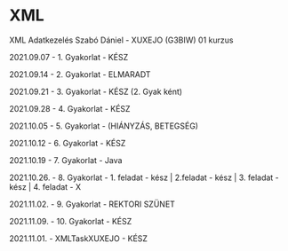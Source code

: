 # XML
XML Adatkezelés
Szabó Dániel - XUXEJO (G3BIW)
01 kurzus

2021.09.07 - 1. Gyakorlat - KÉSZ

2021.09.14 - 2. Gyakorlat - ELMARADT

2021.09.21 - 3. Gyakorlat - KÉSZ (2. Gyak ként)

2021.09.28 - 4. Gyakorlat - KÉSZ

2021.10.05 - 5. Gyakorlat - (HIÁNYZÁS, BETEGSÉG)

2021.10.12 - 6. Gyakorlat - KÉSZ

2021.10.19 - 7. Gyakorlat - Java

2021.10.26. - 8. Gyakorlat - 1. feladat - kész | 2.feladat - kész | 3. feladat - kész | 4. feladat - X

2021.11.02. - 9. Gyakorlat - REKTORI SZÜNET

2021.11.09. - 10. Gyakorlat - KÉSZ

2021.11.01. - XMLTaskXUXEJO - KÉSZ
